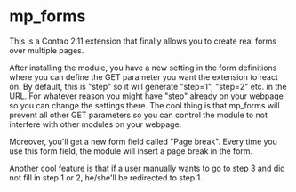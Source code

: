 mp_forms
========

This is a Contao 2.11 extension that finally allows you to create real forms over multiple pages.

After installing the module, you have a new setting in the form definitions where you can define the GET parameter
you want the extension to react on. By default, this is "step" so it will generate "step=1", "step=2" etc. in the URL.
For whatever reason you might have "step" already on your webpage so you can change the settings there.
The cool thing is that mp_forms will prevent all other GET parameters so you can control the module to not interfere with
other modules on your webpage.

Moreover, you'll get a new form field called "Page break". Every time you use this form field, the module will insert a
page break in the form.

Another cool feature is that if a user manually wants to go to step 3 and did not fill in step 1 or 2, he/she'll be redirected
to step 1.